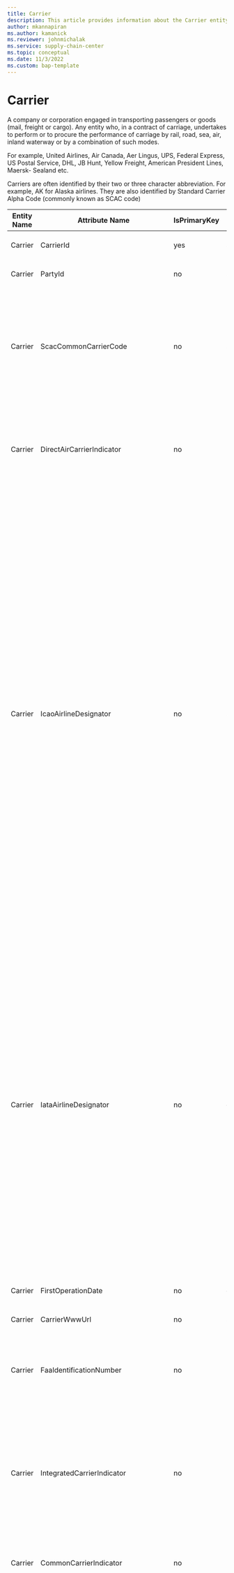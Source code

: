 ```yaml
---
title: Carrier
description: This article provides information about the Carrier entity.
author: mkannapiran
ms.author: kamanick
ms.reviewer: johnmichalak
ms.service: supply-chain-center
ms.topic: conceptual
ms.date: 11/3/2022
ms.custom: bap-template
---
```


# Carrier

A company or corporation engaged in transporting passengers or goods (mail, freight or cargo). Any entity who, in a contract of carriage, undertakes to perform or to procure the performance of carriage by rail, road, sea, air, inland waterway or by a combination of such modes.

For example, United Airlines, Air Canada, Aer Lingus, UPS, Federal Express, US Postal Service, DHL, JB Hunt, Yellow Freight, American President Lines, Maersk- Sealand etc.

Carriers are often identified by their two or three character abbreviation. For example, AK for Alaska airlines. They are also identified by Standard Carrier Alpha Code (commonly known as SCAC code)

| **Entity Name** | **Attribute Name** | **IsPrimaryKey** | **Data Type** | **Data Length** | **Description** |
| --- | --- | --- | --- | --- | --- |
| Carrier | CarrierId | yes | string | 36 | The unique identifier of a Carrier. |
| Carrier | PartyId | no | string | 36 | The unique identifier of a Party. |
| Carrier | ScacCommonCarrierCode | no | string | 4 | Standard Carrier Abbreviation Code identifying an individual common carrier. A three-letter carrier code followed by a suffix identifies the carrier's equipment. A suffix of "U" is a container and "C" is a chassis. |
| Carrier | DirectAirCarrierIndicator | no | boolean | 1 | An air carrier that operates airplanes on a scheduled or contract (charter) basis, or both, and provides transportation for a charge. An airline as opposed to a freight forwarder. |
| Carrier | IcaoAirlineDesignator | no | string | 3 | The ICAO airline designator is a code assigned by the International Civil Aviation Organization (ICAO) to aircraft operating agencies, aeronautical authorities, and services related to international aviation, each of whom is allocated both a three-letter designator and a telephony designator. These codes are unique by airline, unlike the IATA airline designator codes (see section above). The designators are listed in ICAO Document 8585: Designators for Aircraft Operating Agencies, Aeronautical Authorities and Services.</br></br>For example:</br>Operator: American Airlines</br> Three-letter designator: AAL (the original ICAO-two-letter-designator AA was used until 1987 and is also the IATA code of the airline)</br> Telephony designator: AMERICAN |
| Carrier | IataAirlineDesignator | no | decimal | 3 | The IATA three-number airline accounting code and airline prefix code.</br></br> As per the provisions of IATA Resolution 767, a company may qualify for:</br>- A three-numeric airline accounting code for use on passenger traffic documents if engaged in providing passenger transportation services only.</br>- A three-numeric airline prefix code for use on cargo traffic documents if providing cargo transportation services only.</br>- An identical three-numeric airline accounting code and a three-numeric airline prefix code if providing both passenger and cargo transportation services. |
| Carrier | FirstOperationDate | no | date | 8 | The date that the Carrier was first in operation. |
| Carrier | CarrierWwwUrl | no | string | 2083 | The URL (website address) of the Carrier. |
| Carrier | FaaIdentificationNumber | no | integer |   | A unique identifier given to an air carrier by the FAA once they have successfully completed a security training program. |
| Carrier | IntegratedCarrierIndicator | no | boolean | 1 | A carrier that provides door-to-door air cargo transportation using its own or contracted airplanes and motor trucks, and performs this service under the authority of a singe air waybill (For example United Parcel Service and Federal Express). |
| Carrier | CommonCarrierIndicator | no | boolean | 1 | A transportation company that provides service to the general public at published rates. |
| Carrier | DunBradstreetGlobalUltimate | no | boolean | 1 | There are eight (8) types of business relationships defined in D&B WorldBase:</br></br> Single Location Subsidiary: A single location subsidiary has reporting responsibilities to its parent; however, it does not have branches or subsidiaries reporting to it. Do not confuse this with a stand-alone business that is titled "single location" and is not part of a corporate family.</br></br>Headquarters: A headquarters is a business establishment that has branches or divisions reporting to it, and is financially responsible for those branches or divisions. If the headquarters is more that 50% owned by another corporation, it also will be a subsidiary. If it owns more that 50% of another corporation, then it is also a parent.</br></br>Branch: A branch is a secondary location of its headquarters. It has no legal responsibility for its debts, even though bills may be paid from the branch location. It will have the same legal business name as its headquarters, although branches frequently operate under a different trade style than the headquarters establishment. A branch may be located at the same address as the headquarters if it has a unique trade style. In such cases, the branch may appear to be a duplicate with a different D-U-N-S number than the headquarters record, which may confuse customers if they don't purchase the trade style field.</br></br>Division: A division, like a branch, is a secondary location of a business. However, a division carries out specific business operations related to the headquarters under a divisional name. Divisions look similar to branches in D&B WorldBase and carry a branch code.</br></br>Subsidiary: A subsidiary is a corporation that is more than 50% owned by another corporation and will have a different legal business name from its parent company. A subsidiary may have branches and/or subsidiaries of its own. If it does, then its D-U-N-S Number appears in the headquarter/parent D-U-N-S Number field of its children.</br></br>Parent: A parent is a corporation that owns more than 50 percent of another corporation. The parent company also may be a subsidiary of another corporation. If the parent also has branches, then it is also a headquarters.</br></br>Domestic Ultimate: The Domestic Ultimate is a subsidiary within the global family tree which is the highest ranking member within a specific country.</br></br>Global Ultimate: The Global Ultimate is the top most responsible entity within the global family tree. The Global Ultimate may have branches and/or subsidiaries reporting directly or indirectly to it. |
| Carrier | DunBradstreetUltimate | no | boolean | 1 | There are eight (8) types of business relationships defined in D&B WorldBase:</br></br> Single Location Subsidiary: A single location subsidiary has reporting responsibilities to its parent; however, it does not have branches or subsidiaries reporting to it. Do not confuse this with a stand-alone business which is titled "single location" and is not part of a corporate family.</br></br>Headquarters: A headquarters is a business establishment that has branches or divisions reporting to it, and is financially responsible for those branches or divisions. If the headquarters is more that 50% owned by another corporation, it also will be a subsidiary. If it owns more that 50% of another corporation, then it is also a parent.</br></br>Branch: A branch is a secondary location of its headquarters. It has no legal responsibility for its debts, even though bills may be paid from the branch location. It will have the same legal business name as its headquarters, although branches frequently operate under a different trade style than the headquarters establishment. A branch may be located at the same address as the headquarters if it has a unique trade style. In such cases, the branch may appear to be a duplicate with a different D-U-N-S number than the headquarters record, which may confuse customers if they don't purchase the trade style field.</br></br>Division: A division, like a branch, is a secondary location of a business. However, a division carries out specific business operations related to the headquarters under a divisional name. Divisions look similar to branches in D&B WorldBase and carry a branch code.</br></br>Subsidiary: A subsidiary is a corporation that is more than 50% owned by another corporation and will have a different legal business name from its parent company. A subsidiary may have branches and/or subsidiaries of its own. If it does, then its D-U-N-S Number appears in the headquarter/parent D-U-N-S Number field of its children.</br></br>Parent: A parent is a corporation that owns more than 50 percent of another corporation. The parent company also may be a subsidiary of another corporation. If the parent also has branches, then it is also a headquarters.</br></br>Domestic Ultimate: The Domestic Ultimate is a subsidiary within the global family tree which is the highest ranking member within a specific country.</br></br>Global Ultimate: The Global Ultimate is the top most responsible entity within the global family tree. The Global Ultimate may have branches and/or subsidiaries reporting directly or indirectly to it. |
| Carrier | IataCarrierIndicator | no | boolean | 1 | An airline which is a member of IATA and may accept, carry, and bill for air shipments. Intra-US counterpart is ATA. |
| Carrier | CustomAttributes | no | string | 4000 |   |
| Carrier | UnapprovedIndirectAirCarrierIndicator | no | boolean | 1 | An indirect air carrier who has not completed the FAA security training program and does not have an FAA identification number. |
| Carrier | CarrierTypeId | no | string | 36 | The unique identifier of a Carrier Type. |
| Carrier | CarrierName | no | string | 128 | The name of a Carrier. |

EOF